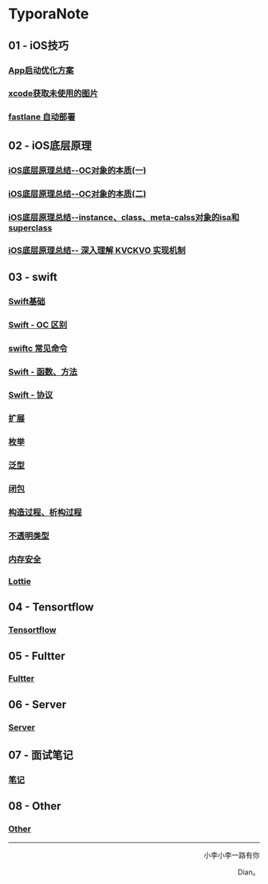 # TyporaNote

## 01 - iOS技巧

### <a href="https://github.com/lidian6864677/TyporaNote/blob/master/Dian‘s%20Note/01%20-%20iOS技巧/App启动优化方案.md" target="_blank">App启动优化方案</a>

### <a href="[https://github.com/lidian6864677/TyporaNote/blob/master/Dian%E2%80%98s%20Note/01%20-%20iOS%E6%8A%80%E5%B7%A7/xcode%E8%8E%B7%E5%8F%96%E6%9C%AA%E4%BD%BF%E7%94%A8%E7%9A%84%E5%9B%BE%E7%89%87.md](https://github.com/lidian6864677/TyporaNote/blob/master/Dian‘s Note/01 - iOS技巧/xcode获取未使用的图片.md)" target="_blank">xcode获取未使用的图片</a>

### <a href="[https://github.com/lidian6864677/TyporaNote/blob/master/Dian%E2%80%98s%20Note/01%20-%20iOS%E6%8A%80%E5%B7%A7/fastlane%20%E8%87%AA%E5%8A%A8%E9%83%A8%E7%BD%B2.md](https://github.com/lidian6864677/TyporaNote/blob/master/Dian‘s Note/01 - iOS技巧/fastlane 自动部署.md)" target="_blank">fastlane 自动部署</a>

## 02 - iOS底层原理

### <a href="[https://github.com/lidian6864677/TyporaNote/blob/master/Dian%E2%80%98s%20Note/02%20-%20iOS%E5%BA%95%E5%B1%82/iOS%E5%BA%95%E5%B1%82%E5%8E%9F%E7%90%86%E6%80%BB%E7%BB%93--OC%E5%AF%B9%E8%B1%A1%E7%9A%84%E6%9C%AC%E8%B4%A8(%E4%B8%80).md](https://github.com/lidian6864677/TyporaNote/blob/master/Dian‘s Note/02 - iOS底层/iOS底层原理总结--OC对象的本质(一).md)" target="_blank">iOS底层原理总结--OC对象的本质(一)</a>

### <a href="[https://github.com/lidian6864677/TyporaNote/blob/master/Dian%E2%80%98s%20Note/02%20-%20iOS%E5%BA%95%E5%B1%82/iOS%E5%BA%95%E5%B1%82%E5%8E%9F%E7%90%86%E6%80%BB%E7%BB%93--OC%E5%AF%B9%E8%B1%A1%E7%9A%84%E6%9C%AC%E8%B4%A8(%E4%BA%8C).md](https://github.com/lidian6864677/TyporaNote/blob/master/Dian‘s Note/02 - iOS底层/iOS底层原理总结--OC对象的本质(二).md)" target="_blank">iOS底层原理总结--OC对象的本质(二)</a>

### <a href="[https://github.com/lidian6864677/TyporaNote/blob/master/Dian%E2%80%98s%20Note/02%20-%20iOS%E5%BA%95%E5%B1%82/iOS%E5%BA%95%E5%B1%82%E5%8E%9F%E7%90%86%E6%80%BB%E7%BB%93--instance%E3%80%81class%E3%80%81meta-calss%E5%AF%B9%E8%B1%A1%E7%9A%84isa%E5%92%8Csuperclass.md](https://github.com/lidian6864677/TyporaNote/blob/master/Dian‘s Note/02 - iOS底层/iOS底层原理总结--instance、class、meta-calss对象的isa和superclass.md)" target="_blank">iOS底层原理总结--instance、class、meta-calss对象的isa和superclass</a>

### <a href="[https://github.com/lidian6864677/TyporaNote/blob/master/Dian%E2%80%98s%20Note/02%20-%20iOS%E5%BA%95%E5%B1%82/iOS%E5%BA%95%E5%B1%82%E5%8E%9F%E7%90%86%E6%80%BB%E7%BB%93--%20%E6%B7%B1%E5%85%A5%E7%90%86%E8%A7%A3%20KVCKVO%20%E5%AE%9E%E7%8E%B0%E6%9C%BA%E5%88%B6.md](https://github.com/lidian6864677/TyporaNote/blob/master/Dian‘s Note/02 - iOS底层/iOS底层原理总结-- 深入理解 KVCKVO 实现机制.md)" target="_blank">iOS底层原理总结-- 深入理解 KVCKVO 实现机制</a>





## 03 - swift

### <a href="[https://github.com/lidian6864677/TyporaNote/blob/master/Dian%E2%80%98s%20Note/03%20-%20Swift/swift%E5%AD%A6%E4%B9%A0%E7%AC%94%E8%AE%B0.md](https://github.com/lidian6864677/TyporaNote/blob/master/Dian‘s Note/03 - Swift/swift学习笔记.md)" target="_blank">Swift基础</a>

### <a href="[https://github.com/lidian6864677/TyporaNote/blob/master/Dian%E2%80%98s%20Note/03%20-%20Swift/Swift-OC%E5%8C%BA%E5%88%AB.md](https://github.com/lidian6864677/TyporaNote/blob/master/Dian‘s Note/03 - Swift/Swift-OC区别.md)" target="_blank">Swift - OC 区别</a>

### <a href="[https://github.com/lidian6864677/TyporaNote/blob/master/Dian%E2%80%98s%20Note/03%20-%20Swift/Swiftc%E5%B8%B8%E8%A7%81%E5%91%BD%E4%BB%A4.md](https://github.com/lidian6864677/TyporaNote/blob/master/Dian‘s Note/03 - Swift/Swiftc常见命令.md)" target="_blank">swiftc 常见命令</a>

### <a href="[https://github.com/lidian6864677/TyporaNote/blob/master/Dian%E2%80%98s%20Note/03%20-%20Swift/Swift%20-%20%E5%87%BD%E6%95%B0%E3%80%81%E6%96%B9%E6%B3%95%20.md](https://github.com/lidian6864677/TyporaNote/blob/master/Dian‘s Note/03 - Swift/Swift - 函数、方法 .md)" target="_blank">Swift - 函数、方法</a>

### <a href="[https://github.com/lidian6864677/TyporaNote/blob/master/Dian%E2%80%98s%20Note/03%20-%20Swift/Swift%20-%20%E5%8D%8F%E8%AE%AE.md](https://github.com/lidian6864677/TyporaNote/blob/master/Dian‘s Note/03 - Swift/Swift - 协议.md)" target="_blank">Swift - 协议</a>

### <a href="地址" target="_blank">扩展</a>

### <a href="地址" target="_blank">枚举</a>

### <a href="地址" target="_blank">泛型</a>

### <a href="地址" target="_blank">闭包</a>

### <a href="地址" target="_blank">构造过程、析构过程</a>

### <a href="地址" target="_blank">不透明类型</a>

### <a href="地址" target="_blank">内存安全</a>

### <a href="地址" target="_blank">Lottie</a>

## 04 - Tensortflow

### <a href="地址" target="_blank">Tensortflow</a>

## 05 - Fultter

### <a href="地址" target="_blank">Fultter</a>

## 06 - Server

### <a href="地址" target="_blank">Server</a>

## 07 - 面试笔记

### <a href="地址" target="_blank">笔记</a>

## 08 - Other

### <a href="地址" target="_blank">Other</a>



------

<p align="right" color="orange">	小李小李一路有你</p><p align="right" color="orange">	Dian。</p>	



